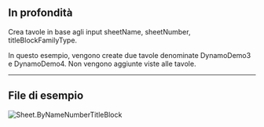## In profondità
Crea tavole in base agli input sheetName, sheetNumber, titleBlockFamilyType.

In questo esempio, vengono create due tavole denominate DynamoDemo3 e DynamoDemo4. Non vengono aggiunte viste alle tavole.

___
## File di esempio

![Sheet.ByNameNumberTitleBlock](./Revit.Elements.Views.Sheet.ByNameNumberTitleBlock_img.jpg)
